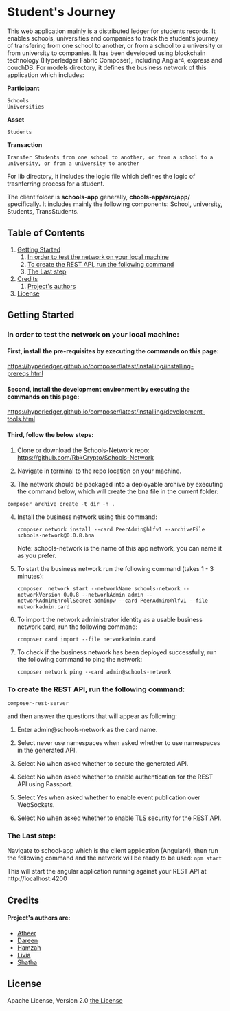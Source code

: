 # Student's Journey
This web application mainly is a distributed ledger for students records. It enables schools, universities and companies to track the student’s journey of transfering from one school to another, or from a school to a university or from university to companies.
It has been developed using blockchain technology (Hyperledger Fabric Composer), including Anglar4, express and couchDB. 
For models directory, it defines the business network of this application which includes:

**Participant**
```
Schools
Universities
```

**Asset**
```
Students
```

**Transaction**
```
Transfer Students from one school to another, or from a school to a university, or from a university to another
```

For lib directory, it includes the logic file which defines the logic of trasnferring process for a student.

The client folder is **schools-app** generally, **chools-app/src/app/** specifically.
It includes mainly the following components: School, university, Students, TransStudents.

## Table of Contents
1. [Getting Started](getting-started)
    1. [In order to test the network on your local machine](#in-order-to-test-the-network-on-your-local-machine)
    1. [To create the REST API, run the following command](to-create-the-REST-API,-run-the-following-command)
    1. [The Last step](#the-last-step)
1. [Credits](#credits)
    1. [Project's authors](#project's-authors)
1. [License](#license)

## Getting Started
### In order to test the network on your local machine:

#### First, install the pre-requisites by executing the commands on this page:
https://hyperledger.github.io/composer/latest/installing/installing-prereqs.html

#### Second, install the development environment by executing the commands on this page:
https://hyperledger.github.io/composer/latest/installing/development-tools.html
 
#### Third, follow the below steps:
1. Clone or download the Schools-Network repo:
https://github.com/RbkCrypto/Schools-Network

2. Navigate in terminal to the repo location on your machine. 

3. The network should be packaged into a deployable archive by executing the command below, which will create the bna file in the current folder:

`composer archive create -t dir -n .`

4. Install the business network using this command:

   `composer network install --card PeerAdmin@hlfv1 --archiveFile schools-network@0.0.8.bna`
   
   Note: schools-network is the name of this app network, you can name it as you prefer.

5. To start the business network run the following command (takes 1 - 3 minutes):

   `composer  network start --networkName schools-network --networkVersion 0.0.8 --networkAdmin admin --networkAdminEnrollSecret adminpw --card PeerAdmin@hlfv1 --file networkadmin.card`
   
6. To import the network administrator identity as a usable business network card, run the following command:

   `composer card import --file networkadmin.card`

7. To check if the business network has been deployed successfully, run the following command to ping the network:

   `composer network ping --card admin@schools-network`

### To create the REST API, run the following command:

   `composer-rest-server`
   
   and then answer the questions that will appear as following:
   
   1. Enter admin@schools-network as the card name.
   
   2. Select never use namespaces when asked whether to use namespaces in the generated API.
   
   3. Select No when asked whether to secure the generated API.
   
   4. Select No when asked whether to enable authentication for the REST API using Passport.
   
   5. Select Yes when asked whether to enable event publication over WebSockets.
   
   6. Select No when asked whether to enable TLS security for the REST API.


### The Last step:
Navigate to school-app which is the client application (Angular4), then run the following command and the network will be ready to be used: 
`npm start`

This will start the angular application running against your REST API at http://localhost:4200


## Credits
#### Project's authors are:
- [Atheer](https://github.com/Atheer83)
- [Dareen](https://github.com/dareenkhanash)
- [Hamzah](https://github.com/HamzaAlwan)
- [Livia](https://github.com/Elena-Livia)
- [Shatha](https://github.com/ShSukkar)

## License
Apache License, Version 2.0 [the License](http://www.apache.org/licenses/LICENSE-2.0)
